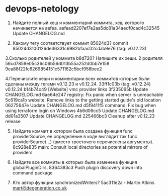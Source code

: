 # devops-netology

1. Найдите полный хеш и комментарий коммита, хеш которого начинается на aefea.
aefead2207ef7e2aa5dc81a34aedf0cad4c32545
Update CHANGELOG.md

2. Какому тегу соответствует коммит 85024d3?
commit 85024d3100126de36331c6982bfaac02cdab9e76 (tag: v0.12.23)

3.Сколько родителей у коммита b8d720? Напишите их хеши.
2 родителя
56cd7859e05c36c06b56d013b55a252d0bb7e158
9ea88f22fc6269854151c571162c5bcf958bee2

4.Перечислите хеши и комментарии всех коммитов которые были сделаны между тегами v0.12.23 и v0.12.24.
33ff1c03b (tag: v0.12.24) v0.12.24
b14b74c49 [Website] vmc provider links
3f235065b Update CHANGELOG.md
6ae64e247 registry: Fix panic when server is unreachable
5c619ca1b website: Remove links to the getting started guide's old location
06275647e Update CHANGELOG.md
d5f9411f5 command: Fix bug when using terraform login on Windows
4b6d06cc5 Update CHANGELOG.md
dd01a3507 Update CHANGELOG.md
225466bc3 Cleanup after v0.12.23 release

5. Найдите коммит в котором была создана функция func providerSource, ее определение в коде выглядит так func providerSource(...) (вместо троеточего перечислены аргументы).
8c928e835 main: Consult local directories as potential mirrors of providers

6. Найдите все коммиты в которых была изменена функция globalPluginDirs.
8364383c3 Push plugin discovery down into command package


7. Кто автор функции synchronizedWriters?
5ac311e2a - Martin Atkins mart@degeneration.co.uk
